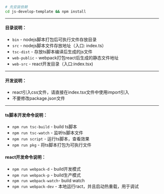 
```bash
# 先安装依赖
cd js-develop-template && npm install
```

---

#### 目录说明：
- `bin` - nodejs脚本打包后可执行文件存放目录
- `src` - nodejs脚本文件存放地址（入口: index.ts）
- `tsc-dist` - 存放ts脚本编译后生成的js文件
- `web-public` - webpack打包react后生成的静态文件地址
- `web-src` - react开发目录（入口:index.tsx)

---

#### 开发说明：
- react引入css文件，请直接在index.tsx文件中使用import引入
- 不要修改package.json文件

---

#### ts脚本开发命令说明：
- `npm run tsc-build` - build ts脚本
- `npm run tsc-watch` - 监听ts脚本文件
- `npm run script`    - 运行ts脚本，查看效果
- `npm run pkg`       - 将ts脚本打包为可执行文件


#### react开发命令说明：
- `npm run webpack-d`    - build开发模式
- `npm run webpack-p`    - build生产模式
- `npm run webpack-watch`- build watch
- `npm run webpack-dev`  - 本地运行ract，并且启动热重载，用于调试
